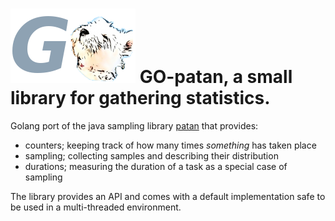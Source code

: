# ![patan-logo](go-patan.png) GO-patan, a small library for gathering statistics.

Golang port of the java sampling library [patan](https://github.com/toefel18/patan) that provides: 
  - counters; keeping track of how many times *something* has taken place
  - sampling; collecting samples and describing their distribution
  - durations; measuring the duration of a task as a special case of sampling
  
The library provides an API and comes with a default implementation safe to be used in a multi-threaded environment.
